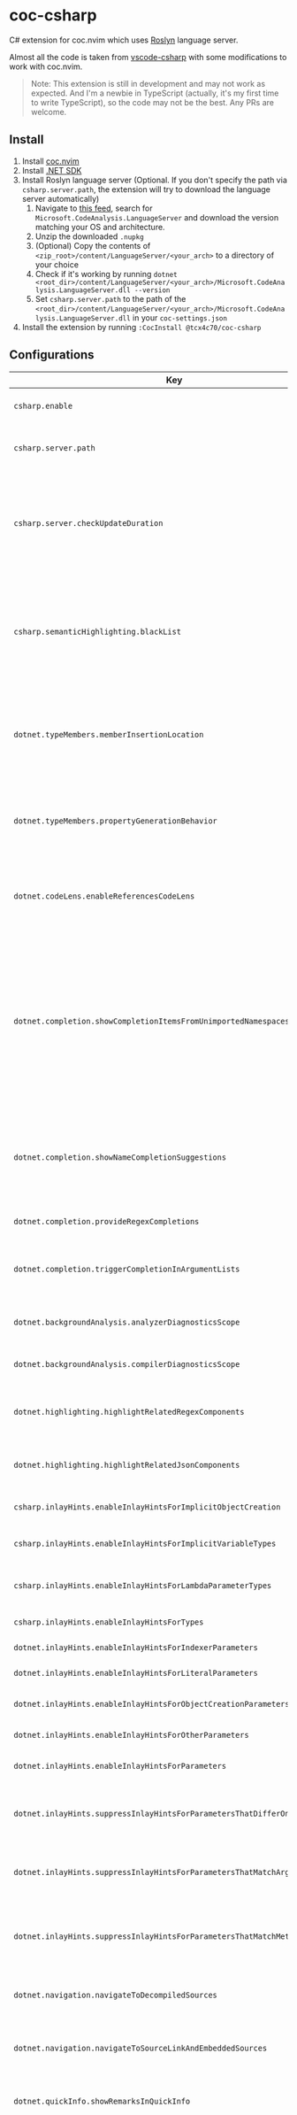 # coc-csharp

C# extension for coc.nvim which uses [Roslyn](https://github.com/dotnet/roslyn/tree/main/src/LanguageServer/Microsoft.CodeAnalysis.LanguageServer) language server.

Almost all the code is taken from [vscode-csharp](https://github.com/dotnet/vscode-csharp) with some modifications to work with coc.nvim.

> Note: This extension is still in development and may not work as expected. And I'm a newbie in TypeScript (actually, it's my first time to write TypeScript), so the code may not be the best. Any PRs are welcome.

## Install

1. Install [coc.nvim](https://github.com/neoclide/coc.nvim)
2. Install [.NET SDK](https://dotnet.microsoft.com/download)
3. Install Roslyn language server (Optional. If you don't specify the path via `csharp.server.path`, the extension will try to download the language server automatically)
    1. Navigate to [this feed](https://dev.azure.com/azure-public/vside/_artifacts/feed/vs-impl), search for `Microsoft.CodeAnalysis.LanguageServer` and download the version matching your OS and architecture.
    2. Unzip the downloaded `.nupkg`
    3. (Optional) Copy the contents of `<zip_root>/content/LanguageServer/<your_arch>` to a directory of your choice
    3. Check if it's working by running `dotnet <root_dir>/content/LanguageServer/<your_arch>/Microsoft.CodeAnalysis.LanguageServer.dll --version`
    4. Set `csharp.server.path` to the path of the `<root_dir>/content/LanguageServer/<your_arch>/Microsoft.CodeAnalysis.LanguageServer.dll` in your `coc-settings.json`
4. Install the extension by running `:CocInstall @tcx4c70/coc-csharp`

## Configurations

| Key                                                                       | Description                                                                                                                                                                                     | Default                           |
| ------------------------------------------------------------------------- | ----------------------------------------------------------------------------------------------------------------------------------------------------------------------------------------------- | --------------------------------- |
| `csharp.enable`                                                           | Enable coc-csharp extension                                                                                                                                                                     | `true`                            |
| `csharp.server.path`                                                      | Path to the Roslyn language server                                                                                                                                                              | `""`                              |
| `csharp.server.checkUpdateDuration`                                       | Duration to check for updates of roslyn language server (only work if coc.server.path is empty)                                                                                                 | `"weekly"`                        |
| `csharp.semanticHighlighting.blackList`                                   | List of semantic token type names that should be excluded from semantic highlighting. For example, ['punctuation', 'decorator']                                                                 | `[]`                              | 
| `dotnet.typeMembers.memberInsertionLocation`                              | The insertion location of properties, events, and methods When implement interface or abstract class                                                                                            | `"withOtherMembersOfTheSameKind"` |
| `dotnet.typeMembers.propertyGenerationBehavior`                           | Generation behavior of properties when implement interface or abstract class                                                                                                                    | `"preferThrowingProperties"`      |
| `dotnet.codeLens.enableReferencesCodeLens`                                | Specifies whether the references CodeLens should be shown                                                                                                                                       | `true`                            |
| `dotnet.completion.showCompletionItemsFromUnimportedNamespaces`           | Enables support for showing unimported types and unimported extension methods in completion lists. When committed, the appropriate using directive will be added at the top of the current file | `true`                            |
| `dotnet.completion.showNameCompletionSuggestions`                         | Perform automatic object name completion for the members that you have recently selected                                                                                                        | `true`                            |
| `dotnet.completion.provideRegexCompletions`                               | Show regular expressions in completion list                                                                                                                                                     | `true`                            |
| `dotnet.completion.triggerCompletionInArgumentLists`                      | Automatically show completion list in argument lists                                                                                                                                            | `true`                            |
| `dotnet.backgroundAnalysis.analyzerDiagnosticsScope`                      | Run background code analysis for:                                                                                                                                                               | `openFiles`                       |
| `dotnet.backgroundAnalysis.compilerDiagnosticsScope`                      | Show compiler errors and warnings for:                                                                                                                                                          | `openFiles`                       |
| `dotnet.highlighting.highlightRelatedRegexComponents`                     | Highlight related regular expression components under cursor                                                                                                                                    | `true`                            |
| `dotnet.highlighting.highlightRelatedJsonComponents`                      | Highlight related JSON components under cursor                                                                                                                                                  | `true`                            |
| `csharp.inlayHints.enableInlayHintsForImplicitObjectCreation`             | Show hints for implicit object creation                                                                                                                                                         | `false`                           |
| `csharp.inlayHints.enableInlayHintsForImplicitVariableTypes`              | Show hints for variables with inferred types                                                                                                                                                    | `false`                           |
| `csharp.inlayHints.enableInlayHintsForLambdaParameterTypes`               | Show hints for lambda parameter types                                                                                                                                                           | `false`                           |
| `csharp.inlayHints.enableInlayHintsForTypes`                              | Display inline type hints                                                                                                                                                                       | `false`                           |
| `dotnet.inlayHints.enableInlayHintsForIndexerParameters`                  | Show hints for indexers                                                                                                                                                                         | `false`                           |
| `dotnet.inlayHints.enableInlayHintsForLiteralParameters`                  | Show hints for literals                                                                                                                                                                         | `false`                           |
| `dotnet.inlayHints.enableInlayHintsForObjectCreationParameters`           | Show hints for 'new' expressions                                                                                                                                                                | `false`                           |
| `dotnet.inlayHints.enableInlayHintsForOtherParameters`                    | Show hints for everything else                                                                                                                                                                  | `false`                           |
| `dotnet.inlayHints.enableInlayHintsForParameters`                         | Display inline parameter name hints                                                                                                                                                             | `false`                           |
| `dotnet.inlayHints.suppressInlayHintsForParametersThatDifferOnlyBySuffix` | Suppress hints when parameter names differ only by suffix                                                                                                                                       | `false`                           |
| `dotnet.inlayHints.suppressInlayHintsForParametersThatMatchArgumentName`  | Suppress hints when argument matches parameter name                                                                                                                                             | `false`                           |
| `dotnet.inlayHints.suppressInlayHintsForParametersThatMatchMethodIntent`  | Suppress hints when parameter name matches the method's intent                                                                                                                                  | `false`                           |
| `dotnet.navigation.navigateToDecompiledSources`                           | Enable navigation to decomplied sources                                                                                                                                                         | `true`                            |
| `dotnet.navigation.navigateToSourceLinkAndEmbeddedSources`                | Enable navigation to source link and embedded sources                                                                                                                                           | `true`                            |
| `dotnet.quickInfo.showRemarksInQuickInfo`                                 | Show remarks information when display symbol                                                                                                                                                    | `true`                            |
| `dotnet.symbolSearch.searchReferenceAssemblies`                           | Search symbols in reference assemblies. It affects features requires symbol searching, such as add imports                                                                                      | `true`                            |
| `dotnet.projects.binaryLogPath`                                           | Sets a path where MSBuild binary logs are written to when loading projects, to help diagnose loading errors                                                                                     | `null`                            |
| `dotnet.projects.enableAutomaticRestore`                                  | Enables automatic NuGet restore if the extension detects assets are missing                                                                                                                     | `true`                            |

## Commands

| Command                   | Description               |
| ------------------------- | ------------------------- |
| `dotnet.openSolution`     | Open Solution             |
| `dotnet.restartServer`    | Restart Language Server   |
| `dotnet.restore.all`      | Restore All Projects      |
| `dotnet.restore.project`  | Restore Project           |

## TODO

- [ ] Support more LSP extensions from the language server
- [ ] Add Razor support

## Thanks

- [vscode-csharp](https://github.com/dotnet/vscode-csharp)
- [Roslyn language server](https://github.com/dotnet/roslyn/tree/main/src/LanguageServer/Microsoft.CodeAnalysis.LanguageServer)

## License

MIT

---

> This extension is built with [create-coc-extension](https://github.com/fannheyward/create-coc-extension)

